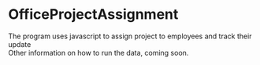 # OfficeProjectAssignment
The program uses javascript to assign project to employees and track their update<br>
Other information on how to run the data, coming soon.
